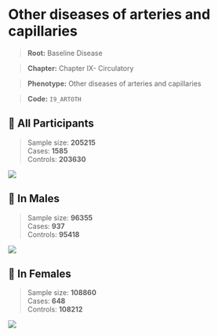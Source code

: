 # Other diseases of arteries and capillaries

> **Root:** Baseline Disease  

> **Chapter:** Chapter IX- Circulatory  

> **Phenotype:** Other diseases of arteries and capillaries  

> **Code:** `I9_ARTOTH`

## 🧪 All Participants  
> Sample size: **205215**  
> Cases: **1585**  
> Controls: **203630**
<img src="/Disease/Figures/ALL/Incidence/I9_ARTOTH.png"/>
<CsvTable src="/Disease_Data/ALL/Incidence/COX_I9_ARTOTH.csv" label="🔍 View full results" />

## 👨 In Males  
> Sample size: **96355**  
> Cases: **937**  
> Controls: **95418**
<img src="/Disease/Figures/Male/Incidence/I9_ARTOTH.png"/>
<CsvTable src="/Disease_Data/Male/Incidence/COX_I9_ARTOTH.csv" label="🔍 View full results" />

## 👩 In Females  
> Sample size: **108860**  
> Cases: **648**  
> Controls: **108212**
<img src="/Disease/Figures/Female/Incidence/I9_ARTOTH.png"/>
<CsvTable src="/Disease_Data/Female/Incidence/COX_I9_ARTOTH.csv" label="🔍 View full results" />
